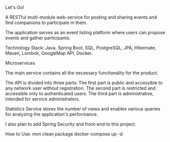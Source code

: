 Let's Go!

A RESTful multi-module web-service for posting and sharing events and find companions to participate in them.

The application serves as an event listing platform where users can propose events and gather participants.

Technology Stack: Java, Spring Boot, SQL, PostgreSQL, JPA, Hibernate, Maven, Lombok, GoogleMap API, Docker.

Microservices

The main service contains all the necessary functionality for the product.

The API is divided into three parts: The first part is public and accessible to any network user without registration. The second part is restricted and accessible only to authenticated users. The third part is administrative, intended for service administrators.

Statistics Service stores the number of views and enables various queries for analyzing the application's performance.

I also plan to add Spring Security and front-end to this project.

How to Use: mvn clean package docker-compose up -d